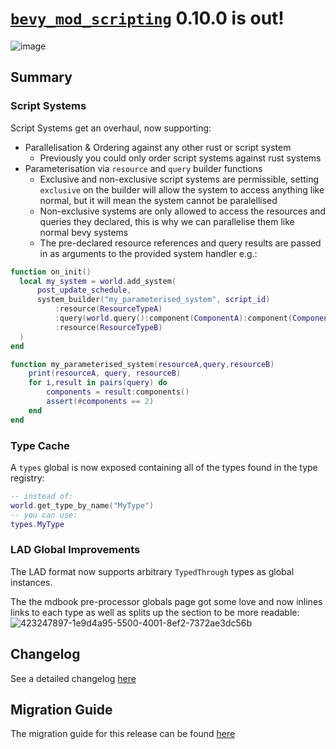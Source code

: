 # [`bevy_mod_scripting`](https://github.com/makspll/bevy_mod_scripting/) 0.10.0 is out!

![image](https://github.com/user-attachments/assets/6ae0f927-ea1b-4d90-a809-4cc513e49b18)

## Summary 
### Script Systems
Script Systems get an overhaul, now supporting:
- Parallelisation & Ordering against any other rust or script system
    - Previously you could only order script systems against rust systems
- Parameterisation via `resource` and `query` builder functions
    - Exclusive and non-exclusive script systems are permissible, setting `exclusive` on the builder will allow the system to access anything like normal, but it will mean the system cannot be paralellised
    - Non-exclusive systems are only allowed to access the resources and queries they declared, this is why we can parallelise them like normal bevy systems
    - The pre-declared resource references and query results are passed in as arguments to the provided system handler
e.g.:

```lua
function on_init()
  local my_system = world.add_system(
      post_update_schedule,
      system_builder("my_parameterised_system", script_id)
          :resource(ResourceTypeA)
          :query(world.query():component(ComponentA):component(ComponentB))
          :resource(ResourceTypeB)
  )
end

function my_parameterised_system(resourceA,query,resourceB)
    print(resourceA, query, resourceB)
    for i,result in pairs(query) do
        components = result:components()
        assert(#components == 2)
    end
end
```

### Type Cache
A `types` global is now exposed containing all of the types found in the type registry:

```lua
-- instead of:
world.get_type_by_name("MyType")
-- you can use:
types.MyType
```

### LAD Global Improvements
The LAD format now supports arbitrary `TypedThrough` types as global instances.

The the mdbook pre-processor globals page got some love and now inlines links to each type as well as splits up the section to be more readable:
![423247897-1e9d4a95-5500-4001-8ef2-7372ae3dc56b](https://github.com/user-attachments/assets/b1ec947e-1f77-4abb-9ad4-f8d60cf96162)

## Changelog
See a detailed changelog [here](https://github.com/makspll/bevy_mod_scripting/blob/main/CHANGELOG.md)

## Migration Guide
The migration guide for this release can be found [here](https://github.com/makspll/bevy_mod_scripting/blob/main/release-notes/0.10.0-migration.md)
